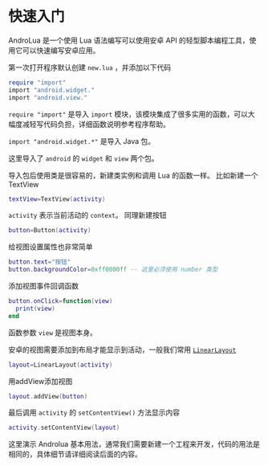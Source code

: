# 快速入门
AndroLua 是一个使用 Lua 语法编写可以使用安卓 API 的轻型脚本编程工具，使用它可以快速编写安卓应用。

第一次打开程序默认创建 `new.lua` ，并添加以下代码
``` lua
require "import"
import "android.widget."
import "android.view."
```
`require "import"` 是导入 `import` 模块，该模块集成了很多实用的函数，可以大幅度减轻写代码负担，详细函数说明参考程序帮助。

`import "android.widget.*"` 是导入 Java 包。

这里导入了 `android` 的 `widget` 和 `view` 两个包。

导入包后使用类是很容易的，新建类实例和调用 Lua 的函数一样。
比如新建一个 TextView
``` lua
textView=TextView(activity)
```
`activity` 表示当前活动的 `context`。
同理新建按钮
``` lua
button=Button(activity)
```

给视图设置属性也非常简单
``` lua
button.text="按钮"
button.backgroundColor=0xff0000ff -- 这里必须使用 number 类型
```

添加视图事件回调函数
``` lua
button.onClick=function(view)
  print(view)
end
```
函数参数 `view` 是视图本身。

安卓的视图需要添加到布局才能显示到活动，一般我们常用 [`LinearLayout`](https://developer.android.google.cn/develop/ui/views/layout/linear)
``` lua
layout=LinearLayout(activity)
```
用addView添加视图
``` lua
layout.addView(button)
```
最后调用 `activity` 的 `setContentView()` 方法显示内容
``` lua
activity.setContentView(layout)
```
这里演示 Androlua 基本用法，通常我们需要新建一个工程来开发，代码的用法是相同的，具体细节请详细阅读后面的内容。